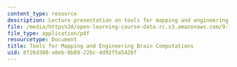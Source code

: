 ```yaml
---
content_type: resource
description: Lecture presentation on tools for mapping and engineering brain computations.
file: /media/https%3A/open-learning-course-data-rc.s3.amazonaws.com/9-123-neurotechnology-in-action-fall-2014/8f26d380a0eb8b8922bc4d92f5a5426f_MIT9_123F14_Lec6.pdf
file_type: application/pdf
resourcetype: Document
title: Tools for Mapping and Engineering Brain Computations
uid: 8f26d380-a0eb-8b89-22bc-4d92f5a5426f
---
```

